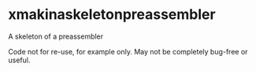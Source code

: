 # xmakinaskeletonpreassembler
A skeleton of a preassembler

Code not for re-use, for example only. May not be completely bug-free or useful.
